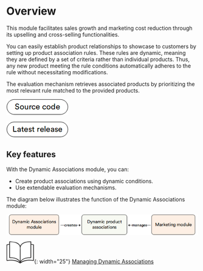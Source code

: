 # Overview

This module facilitates sales growth and marketing cost reduction through its upselling and cross-selling functionalities.

You can easily establish product relationships to showcase to customers by setting up product association rules. These rules are dynamic, meaning they are defined by a set of criteria rather than individual products. Thus, any new product meeting the rule conditions automatically adheres to the rule without necessitating modifications.

The evaluation mechanism retrieves associated products by prioritizing the most relevant rule matched to the provided products.

[![Source code](media/source_code.png)](https://github.com/VirtoCommerce/vc-module-dynamic-associations)

[![Latest release](media/latest_release.png)](https://github.com/VirtoCommerce/vc-module-dynamic-associations/releases/latest)

## Key features

With the Dynamic Associations module, you can:

* Create product associations using dynamic conditions.
* Use extendable evaluation mechanisms.

The diagram below illustrates the function of the Dynamic Associations module:

![key entities diagram](media/key-entities-diagram.png)

![Readmore](media/readmore.png){: width="25"} [Managing Dynamic Associations](../marketing/managing-dynamic-associations.md)